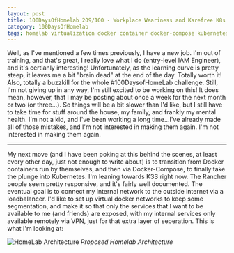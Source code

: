 ```yaml
---
layout: post
title: 100DaysOfHomelab 209/100 - Workplace Weariness and Karefree K8s
category: 100DaysOfHomelab
tags: homelab virtualization docker container docker-compose kubernetes k8s k3s
---
```

Well, as I've mentioned a few times previously, I have a new job. I'm out of training, and that's great, I really love what I do (entry-level IAM Engineer), and it's certianly interesting! Unfortunately, as the learning curve is pretty steep, it leaves me a bit "brain dead" at the end of the day. Totally worth it! Also, totally a buzzkill for the whole #100DaysofHomeLab challenge. Still, I'm not giving up in any way, I'm still excited to be working on this! It does mean, however, that I may be posting about once a week for the next month or two (or three...). So things will be a bit slower than I'd like, but I still have to take time for stuff around the house, my family, and frankly my mental health. I'm not a kid, and I've been working a long time...I've already made all of those mistakes, and I'm not interested in making them again. I'm not interested in making them again.

----

My next move (and I have been poking at this behind the scenes, at least every other day, just not enough to write about) is to transition from Docker containers run by themselves, and then via Docker-Compose, to finally take the plunge into Kubernetes. I'm leaning towards K3S right now. The Rancher people seem pretty responsive, and it's fairly well documented. The eventual goal is to connect my internal network to the outside internet via a loadbalancer. I'd like to set up virtual docker networks to keep some segmentation, and make it so that only the services that I want to be available to me (and friends) are exposed, with my internal services only available remotely via VPN, just for that extra layer of seperation. This is what I'm looking at:

![HomeLab Architecture](/img/HomelabArchitecture.png)
_Proposed Homelab Architecture_

